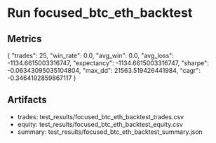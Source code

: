 # Run focused_btc_eth_backtest

## Metrics
{
  "trades": 25,
  "win_rate": 0.0,
  "avg_win": 0.0,
  "avg_loss": -1134.6615003316747,
  "expectancy": -1134.6615003316747,
  "sharpe": -0.06343095035104804,
  "max_dd": 21563.519426441984,
  "cagr": -0.3464192859867117
}

## Artifacts
- trades: test_results/focused_btc_eth_backtest_trades.csv
- equity: test_results/focused_btc_eth_backtest_equity.csv
- summary: test_results/focused_btc_eth_backtest_summary.json